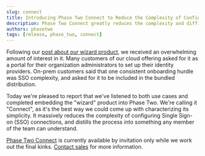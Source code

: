 ```yaml
---
slug: connect
title: Introducing Phase Two Connect to Reduce the Complexity of Configuring SSO Connections
description: Phase Two Connect greatly reduces the complexity and difficulty of configuring SSO connections allowing any team member to handle.
authors: phasetwo
tags: [release, phase_two, connect]
---
```


Following our [post about our wizard product](/blog/wizard), we received an overwhelming amount of interest in it. Many customers of our cloud offering asked for it as a portal for their organization administrators to set up their identity providers. On-prem customers said that one consistent onboarding hurdle was SSO complexity, and asked for it to be included in the bundled distribution.

<!--truncate-->

Today we're pleased to report that we've listened to both use cases and completed embedding the "wizard" product into Phase Two. We're calling it "Connect", as it's the best way we could come up with characterizing its simplicity. It massively reduces the complexity of configuring Single Sign-on (SSO) connections, and distills the process into something any member of the team can understand.

[Phase Two Connect](https://phasetwo.io/docs/hosting/connect/) is currently available by invitation only while we work out the final kinks. [Contact sales](mailto:sales@phasetwo.io) for more information.
